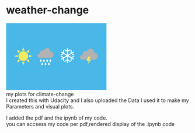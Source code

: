 # weather-change
![](photos/download.png)<br>
my plots for climate-change<br>
I created this with Udacity and I also uploaded the Data I used it to make my Parameters and visual plots.<br>

I added the pdf and the ipynb of my code.<br>
you can accsess my code per pdf,rendered display of the .ipynb code
